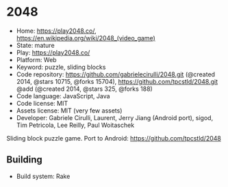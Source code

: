 # 2048

- Home: https://play2048.co/, https://en.wikipedia.org/wiki/2048_(video_game)
- State: mature
- Play: https://play2048.co/
- Platform: Web
- Keyword: puzzle, sliding blocks
- Code repository: https://github.com/gabrielecirulli/2048.git (@created 2014, @stars 10715, @forks 15704), https://github.com/tpcstld/2048.git @add (@created 2014, @stars 325, @forks 188)
- Code language: JavaScript, Java
- Code license: MIT
- Assets license: MIT (very few assets)
- Developer: Gabriele Cirulli, Laurent, Jerry Jiang (Android port), sigod, Tim Petricola, Lee Reilly, Paul Woitaschek

Sliding block puzzle game.
Port to Android: https://github.com/tpcstld/2048

## Building

- Build system: Rake
